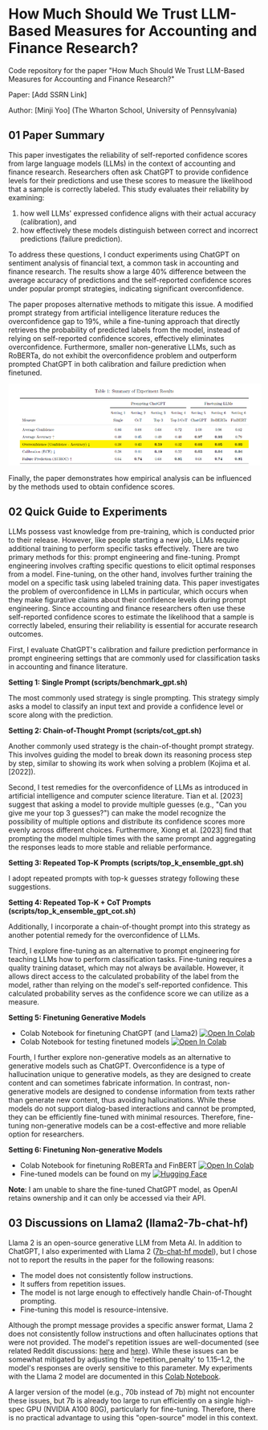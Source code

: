 How Much Should We Trust LLM-Based Measures for Accounting and Finance Research? 
==
Code repository for the paper "How Much Should We Trust LLM-Based Measures for Accounting and Finance Research?"

Paper: [Add SSRN Link]

Author: [Minji Yoo] (The Wharton School, University of Pennsylvania)

## 01 Paper Summary

This paper investigates the reliability of self-reported confidence scores from large language models (LLMs) in the context of accounting and finance research. Researchers often ask ChatGPT to provide confidence levels for their predictions and use these scores to measure the likelihood that a sample is correctly labeled. This study evaluates their reliability by examining: 

1) how well LLMs' expressed confidence aligns with their actual accuracy (calibration), and
2) how effectively these models distinguish between correct and incorrect predictions (failure prediction). 

To address these questions, I conduct experiments using ChatGPT on sentiment analysis of financial text, a common task in accounting and finance research. The results show a large 40\% difference between the average accuracy of predictions and the self-reported confidence scores under popular prompt strategies, indicating significant overconfidence. 

The paper proposes alternative methods to mitigate this issue. A modified prompt strategy from artificial intelligence literature reduces the overconfidence gap to 19\%, while a fine-tuning approach that directly retrieves the probability of predicted labels from the model, instead of relying on self-reported confidence scores, effectively eliminates overconfidence. Furthermore, smaller non-generative LLMs, such as RoBERTa, do not exhibit the overconfidence problem and outperform prompted ChatGPT in both calibration and failure prediction when finetuned. 


![Summary of Results](summary.png)

Finally, the paper demonstrates how empirical analysis can be influenced by the methods used to obtain confidence scores.




## 02 Quick Guide to Experiments

LLMs possess vast knowledge from pre-training, which is conducted prior to their release. However, like people starting a new job, LLMs require additional training to perform specific tasks effectively. There are two primary methods for this: prompt engineering and fine-tuning. Prompt engineering involves crafting specific questions to elicit optimal responses from a model. Fine-tuning, on the other hand, involves further training the model on a specific task using labeled training data. This paper investigates the problem of overconfidence in LLMs in particular, which occurs when they make figurative claims about their confidence levels during prompt engineering. Since accounting and finance researchers often use these self-reported confidence scores to estimate the likelihood that a sample is correctly labeled, ensuring their reliability is essential for accurate research outcomes.

First, I evaluate ChatGPT's calibration and failure prediction performance in prompt engineering settings that are commonly used for classification tasks in accounting and finance literature. 

**Setting 1: Single Prompt (scripts/benchmark_gpt.sh)** 

The most commonly used strategy is single prompting. This strategy simply asks a model to classify an input text and provide a confidence level or score along with the prediction. 

**Setting 2: Chain-of-Thought Prompt (scripts/cot_gpt.sh)** 

Another commonly used strategy is the chain-of-thought prompt strategy. This involves guiding the model to break down its reasoning process step by step, similar to showing its work when solving a problem (Kojima et al. [2022]).

Second, I test remedies for the overconfidence of LLMs as introduced in artificial intelligence and computer science literature. Tian et al. [2023] suggest that asking a model to provide multiple guesses (e.g., "Can you give me your top 3 guesses?") can make the model recognize the possibility of multiple options and distribute its confidence scores more evenly across different choices. Furthermore, Xiong et al. [2023] find that prompting the model multiple times with the same prompt and aggregating the responses leads to more stable and reliable performance. 

**Setting 3: Repeated Top-K Prompts (scripts/top_k_ensemble_gpt.sh)** 

I adopt repeated prompts with top-k guesses strategy following these suggestions. 

**Setting 4: Repeated Top-K + CoT Prompts (scripts/top_k_ensemble_gpt_cot.sh)** 

Additionally, I incorporate a chain-of-thought prompt into this strategy as another potential remedy for the overconfidence of LLMs.

Third, I explore fine-tuning as an alternative to prompt engineering for teaching LLMs how to perform classification tasks. Fine-tuning requires a quality training dataset, which may not always be available. However, it allows direct access to the calculated probability of the label from the model, rather than relying on the model's self-reported confidence. This calculated probability serves as the confidence score we can utilize as a measure.

**Setting 5: Finetuning Generative Models**

- Colab Notebook for finetuning ChatGPT (and Llama2) [![Open In Colab](https://colab.research.google.com/assets/colab-badge.svg)](https://colab.research.google.com/drive/1efaeCj3tAxOXl8fn5pLT9j2PUR73UdAm?usp=sharing)
- Colab Notebook for testing finetuned models [![Open In Colab](https://colab.research.google.com/assets/colab-badge.svg)](https://colab.research.google.com/drive/1uQ9jc4SlK_zG892CMEY6Bvu9CZwZKrNb?usp=sharing)

Fourth, I further explore non-generative models as an alternative to generative models such as ChatGPT. Overconfidence is a type of hallucination unique to generative models, as they are designed to create content and can sometimes fabricate information. In contrast, non-generative models are designed to condense information from texts rather than generate new content, thus avoiding hallucinations. While these models do not support dialog-based interactions and cannot be prompted, they can be efficiently fine-tuned with minimal resources. Therefore, fine-tuning non-generative models can be a cost-effective and more reliable option for researchers.

**Setting 6: Finetuning Non-generative Models**

- Colab Notebook for finetuning RoBERTa and FinBERT [![Open In Colab](https://colab.research.google.com/assets/colab-badge.svg)](https://colab.research.google.com/drive/1lVfRK2COCHEz1gdQ2fodA31wkNwJjIgL?usp=sharing)
- Fine-tuned models can be found on my [![Hugging Face](https://img.shields.io/badge/Hugging%20Face-Profile-yellow)](https://huggingface.co/minjiyoo)

**Note**: I am unable to share the fine-tuned ChatGPT model, as OpenAI retains ownership and it can only be accessed via their API.


## 03 Discussions on Llama2 (llama2-7b-chat-hf)

Llama 2 is an open-source generative LLM from Meta AI. In addition to ChatGPT, I also experimented with Llama 2 ([7b-chat-hf model](https://huggingface.co/meta-llama/Llama-2-7b-chat-hf)), but I chose not to report the results in the paper for the following reasons:

- The model does not consistently follow instructions.
- It suffers from repetition issues.
- The model is not large enough to effectively handle Chain-of-Thought prompting.
- Fine-tuning this model is resource-intensive.

Although the prompt message provides a specific answer format, Llama 2 does not consistently follow instructions and often hallucinates options that were not provided. The model's repetition issues are well-documented (see related Reddit discussions: [here](https://www.reddit.com/r/LocalLLaMA/comments/155vy0k/llama_2_too_repetitive/) and [here](https://www.reddit.com/r/LocalLLaMA/comments/15ea9jl/extremely_repetitivedeterministic_content_over/)). While these issues can be somewhat mitigated by adjusting the 'repetition_penalty' to 1.15–1.2, the model's responses are overly sensitive to this parameter. My experiments with the Llama 2 model are documented in this [Colab Notebook](https://colab.research.google.com/drive/1bpxKhexJMDmQ4s97VLOfJ7aBg_sA890k?usp=sharing).    

A larger version of the model (e.g., 70b instead of 7b) might not encounter these issues, but 7b is already too large to run efficiently on a single high-spec GPU (NVIDIA A100 80G), particularly for fine-tuning. Therefore, there is no practical advantage to using this "open-source" model in this context.  


